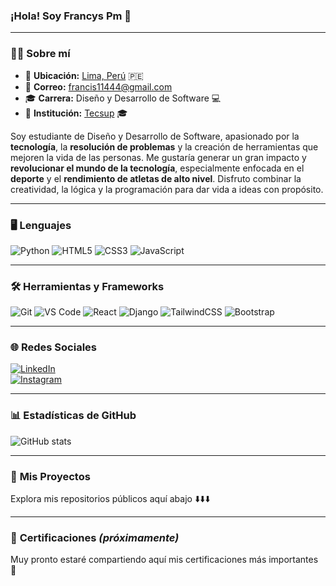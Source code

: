 ### **¡Hola! Soy Francys Pm 👋**

---

### 🧑‍💻 **Sobre mí**

- 📍 **Ubicación:** <a href="https://www.google.com/maps/search/Lima,+Peru" target="_blank">Lima, Perú</a> 🇵🇪  
- 📧 **Correo:** [francis11444@gmail.com](mailto:francis11444@gmail.com)  
- 🎓 **Carrera:** Diseño y Desarrollo de Software 💻  
- 🏫 **Institución:** [Tecsup](https://www.tecsup.edu.pe/) 🎓

Soy estudiante de Diseño y Desarrollo de Software, apasionado por la **tecnología**, la **resolución de problemas** y la creación de herramientas que mejoren la vida de las personas. Me gustaría generar un gran impacto y **revolucionar el mundo de la tecnología**, especialmente enfocada en el **deporte** y el **rendimiento de atletas de alto nivel**. Disfruto combinar la creatividad, la lógica y la programación para dar vida a ideas con propósito.

---

### 🖥️ **Lenguajes**
![Python](https://img.shields.io/badge/Python-3776AB?style=for-the-badge&logo=python&logoColor=white)
![HTML5](https://img.shields.io/badge/HTML5-E34F26?style=for-the-badge&logo=html5&logoColor=white)
![CSS3](https://img.shields.io/badge/CSS3-1572B6?style=for-the-badge&logo=css3&logoColor=white)
![JavaScript](https://img.shields.io/badge/JavaScript-F7DF1E?style=for-the-badge&logo=javascript&logoColor=black)

---

### 🛠️ **Herramientas y Frameworks**
![Git](https://img.shields.io/badge/Git-F05032?style=for-the-badge&logo=git&logoColor=white)
![VS Code](https://img.shields.io/badge/VS%20Code-007ACC?style=for-the-badge&logo=visual-studio-code&logoColor=white)
![React](https://img.shields.io/badge/React-61DAFB?style=for-the-badge&logo=react&logoColor=black)
![Django](https://img.shields.io/badge/Django-092E20?style=for-the-badge&logo=django&logoColor=white)
![TailwindCSS](https://img.shields.io/badge/TailwindCSS-06B6D4?style=for-the-badge&logo=tailwind-css&logoColor=white)
![Bootstrap](https://img.shields.io/badge/Bootstrap-7952B3?style=for-the-badge&logo=bootstrap&logoColor=white)

---

### 🌐 **Redes Sociales**

[![LinkedIn](https://img.shields.io/badge/LinkedIn-0077B5?style=for-the-badge&logo=linkedin&logoColor=white)](https://www.linkedin.com/in/francis-gabriel-adriano-pomasoncco-martinez-365b92213/)  
[![Instagram](https://img.shields.io/badge/Instagram-E4405F?style=for-the-badge&logo=instagram&logoColor=white)](https://www.instagram.com/ifrancyspm/)

---

### 📊 **Estadísticas de GitHub**

![GitHub stats](https://readme-stats-git-dependabot-npmandyarne-eddee2-jsncars-projects.vercel.app/api?username=Francys999&show_icons=true&hide_rank=true&custom_title=Francys999&theme=radical)

---

### 📂 **Mis Proyectos**

Explora mis repositorios públicos aquí abajo ⬇️⬇️⬇️

---

### 📜 **Certificaciones** *(próximamente)*

Muy pronto estaré compartiendo aquí mis certificaciones más importantes 🏅
